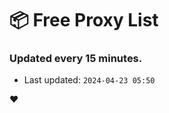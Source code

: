 # :package: Free Proxy List
### Updated every 15 minutes.

- Last updated: `2024-04-23 05:50`

:heart:
